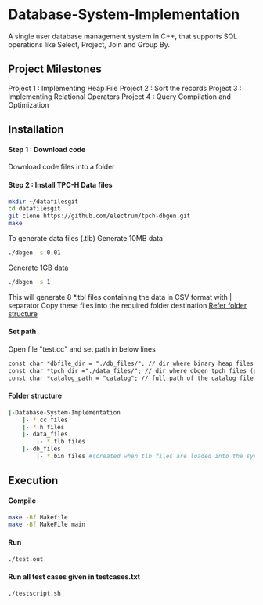 # Database-System-Implementation
A single user database management system in C++, that supports SQL operations like Select, Project, Join and Group By.

## Project Milestones 
Project 1 : Implementing Heap File 
Project 2 : Sort the records
Project 3 : Implementing Relational Operators
Project 4 : Query Compilation and Optimization  

## Installation 

#### Step 1 : Download code
Download code files into a folder 

#### Step 2 : Install TPC-H Data files 

```sh
mkdir ~/datafilesgit
cd datafilesgit 
git clone https://github.com/electrum/tpch-dbgen.git
make
```
To generate data files (.tlb)
Generate 10MB data
```sh
./dbgen -s 0.01
```
Generate 1GB data
```sh
./dbgen -s 1
```
This will generate 8 *.tbl files containing the data in CSV format with | separator
Copy these files into the required folder destination [Refer folder structure]()

#### Set path
Open file "test.cc" and set path in below lines 
```gcc
const char *dbfile_dir = "./db_files/"; // dir where binary heap files should be stored
const char *tpch_dir ="./data_files/"; // dir where dbgen tpch files (extension *.tbl) can be found
const char *catalog_path = "catalog"; // full path of the catalog file
```

#### Folder structure 
```sh
|-Database-System-Implementation
    |- *.cc files
    |- *.h files
    |- data_files 
        |- *.tlb files
    |- db_files
        |- *.bin files #(created when tlb files are loaded into the system)
```

## Execution

#### Compile
```sh
make -Bf Makefile
make -Bf MakeFile main
```
#### Run 
```sh
./test.out
```

#### Run all test cases given in testcases.txt
```sh
./testscript.sh
```
